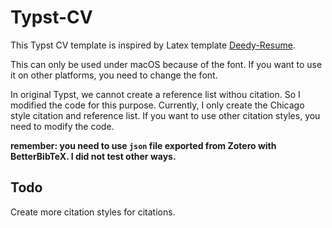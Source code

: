 # Typst-CV
This Typst CV template is inspired by Latex template [Deedy-Resume](https://github.com/deedy/Deedy-Resume).

This can only be used under macOS because of the font. If you want to use it on other platforms, you need to change the font.


In original Typst, we cannot create a reference list withou citation. So I modified the code for this purpose. Currently, I only create the Chicago style citation and reference list. If you want to use other citation styles, you need to modify the code.

**remember: you need to use `json` file exported from Zotero with BetterBibTeX. I did not test other ways.**

## Todo
Create more citation styles for citations.